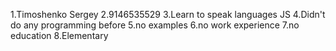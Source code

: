  1.Timoshenko Sergey
 2.9146535529
 3.Learn to speak languages JS
 4.Didn't do any programming before
 5.no examples
 6.no work experience
 7.no education
 8.Elementary
